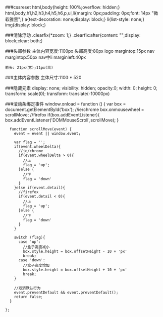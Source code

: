 ###cssreset
	html,body{height: 100%;overflow: hidden;}
	html,body,h1,h2,h3,h4,h5,h6,p,ul,li{margin: 0px;padding: 0px;font: 14px "微软雅黑";}
	a{text-decoration: none;display: block;}
	li{list-style: none;}
	img{display: block;}
	
###清除浮动
	.clearfix{*zoom: 1;}
	.clearfix:after{content: "";display: block;clear: both;}

###头部参数
	主体内容宽度:1100px
	头部高度:80px
	logo margintop:15px
	nav  margintop:50px
	nav中li marginleft:40px  

	箭头: 21px(宽);11px(高)
	
###主体内容参数
	主体尺寸:1100 * 520

###隐藏元素
    display: none;
    visibility: hidden;
    opacity:0;
    width: 0;
    height: 0;
    transform: scale(0);
    transform: translate(-10000px)
    
###滚动条绑定事件
    window.onload = function () {
      var box = document.getElementById('box');
      //ie/chrome
      box.onmousewheel = scrollMove;
      //firefox
      if(box.addEventListener){
        box.addEventListener('DOMMouseScroll',scrollMove);
      }
    
      function scrollMove(event) {
        event = event || window.event;

        var flag = '';
        if(event.wheelDelta){
          //ie/chrome
          if(event.wheelDelta > 0){
            //上
            flag = 'up';
          }else {
            //下
            flag = 'down'
          }
        }else if(event.detail){
          //firefox
          if(event.detail < 0){
            //上
            flag = 'up';
          }else {
            //下
            flag = 'down'
          }
        }
    
        switch (flag){
          case 'up':
            //盒子高度减小
            box.style.height = box.offsetHeight - 10 + 'px'
            break;
          case 'down':
            //盒子高度增加
            box.style.height = box.offsetHeight + 10 + 'px'
            break;
        }
    
        //取消默认行为
        event.preventDefault && event.preventDefault();
        return false;
      }
    
    };